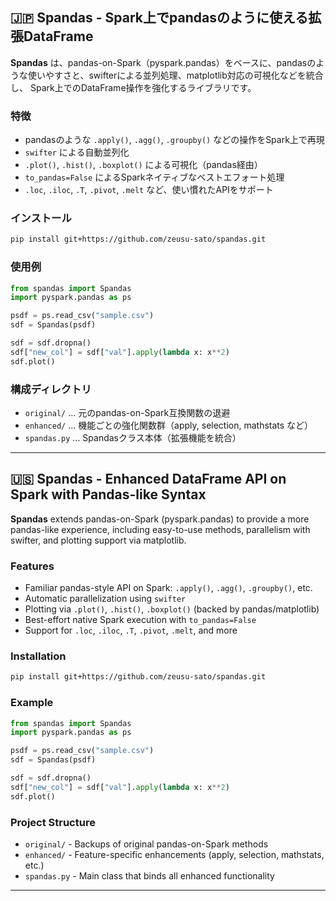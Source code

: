
## 🇯🇵 Spandas - Spark上でpandasのように使える拡張DataFrame

**Spandas** は、pandas-on-Spark（pyspark.pandas）をベースに、pandasのような使いやすさと、swifterによる並列処理、matplotlib対応の可視化などを統合し、
Spark上でのDataFrame操作を強化するライブラリです。

### 特徴

- pandasのような `.apply()`, `.agg()`, `.groupby()` などの操作をSpark上で再現
- `swifter` による自動並列化
- `.plot()`, `.hist()`, `.boxplot()` による可視化（pandas経由）
- `to_pandas=False` によるSparkネイティブなベストエフォート処理
- `.loc`, `.iloc`, `.T`, `.pivot`, `.melt` など、使い慣れたAPIをサポート

### インストール

```bash
pip install git+https://github.com/zeusu-sato/spandas.git
```

### 使用例

```python
from spandas import Spandas
import pyspark.pandas as ps

psdf = ps.read_csv("sample.csv")
sdf = Spandas(psdf)

sdf = sdf.dropna()
sdf["new_col"] = sdf["val"].apply(lambda x: x**2)
sdf.plot()
```

### 構成ディレクトリ

- `original/` ... 元のpandas-on-Spark互換関数の退避
- `enhanced/` ... 機能ごとの強化関数群（apply, selection, mathstats など）
- `spandas.py` ... Spandasクラス本体（拡張機能を統合）

---

## 🇺🇸 Spandas - Enhanced DataFrame API on Spark with Pandas-like Syntax

**Spandas** extends pandas-on-Spark (pyspark.pandas) to provide a more pandas-like experience,
including easy-to-use methods, parallelism with swifter, and plotting support via matplotlib.

### Features

- Familiar pandas-style API on Spark: `.apply()`, `.agg()`, `.groupby()`, etc.
- Automatic parallelization using `swifter`
- Plotting via `.plot()`, `.hist()`, `.boxplot()` (backed by pandas/matplotlib)
- Best-effort native Spark execution with `to_pandas=False`
- Support for `.loc`, `.iloc`, `.T`, `.pivot`, `.melt`, and more

### Installation

```bash
pip install git+https://github.com/zeusu-sato/spandas.git
```

### Example

```python
from spandas import Spandas
import pyspark.pandas as ps

psdf = ps.read_csv("sample.csv")
sdf = Spandas(psdf)

sdf = sdf.dropna()
sdf["new_col"] = sdf["val"].apply(lambda x: x**2)
sdf.plot()
```

### Project Structure

- `original/` - Backups of original pandas-on-Spark methods
- `enhanced/` - Feature-specific enhancements (apply, selection, mathstats, etc.)
- `spandas.py` - Main class that binds all enhanced functionality

---
